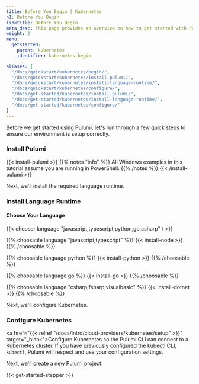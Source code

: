 ```yaml
---
title: Before You Begin | Kubernetes
h1: Before You Begin
linktitle: Before You Begin
meta_desc: This page provides an overview on how to get started with Pulumi when starting an Kubernetes project.
weight: 2
menu:
  getstarted:
    parent: kubernetes
    identifier: kubernetes-begin

aliases: [
  "/docs/quickstart/kubernetes/begin/",
  "/docs/quickstart/kubernetes/install-pulumi/",
  "/docs/quickstart/kubernetes/install-language-runtime/",
  "/docs/quickstart/kubernetes/configure/",
  "/docs/get-started/kubernetes/install-pulumi/",
  "/docs/get-started/kubernetes/install-language-runtime/",
  "/docs/get-started/kubernetes/configure/"
]
---
```


Before we get started using Pulumi, let's run through a few quick steps to ensure our environment is setup correctly.

### Install Pulumi

{{< install-pulumi >}}
{{% notes "info" %}}
All Windows examples in this tutorial assume you are running in PowerShell.
{{% /notes %}}
{{< /install-pulumi >}}

Next, we'll install the required language runtime.

### Install Language Runtime

#### Choose Your Language

{{< chooser language "javascript,typescript,python,go,csharp" / >}}

{{% choosable language "javascript,typescript" %}}
{{< install-node >}}
{{% /choosable %}}

{{% choosable language python %}}
{{< install-python >}}
{{% /choosable %}}

{{% choosable language go %}}
{{< install-go >}}
{{% /choosable %}}

{{% choosable language "csharp,fsharp,visualbasic" %}}
{{< install-dotnet >}}
{{% /choosable %}}

Next, we'll configure Kubernetes.

### Configure Kubernetes

<a href="{{< relref "/docs/intro/cloud-providers/kubernetes/setup" >}}" target="_blank">Configure Kubernetes</a> so the Pulumi CLI can connect to a Kubernetes cluster. If you have previously configured the <a href="https://kubernetes.io/docs/reference/kubectl/overview/" target="_blank">kubectl CLI</a>, `kubectl`, Pulumi will respect and use your configuration settings.

Next, we'll create a new Pulumi project.

{{< get-started-stepper >}}
